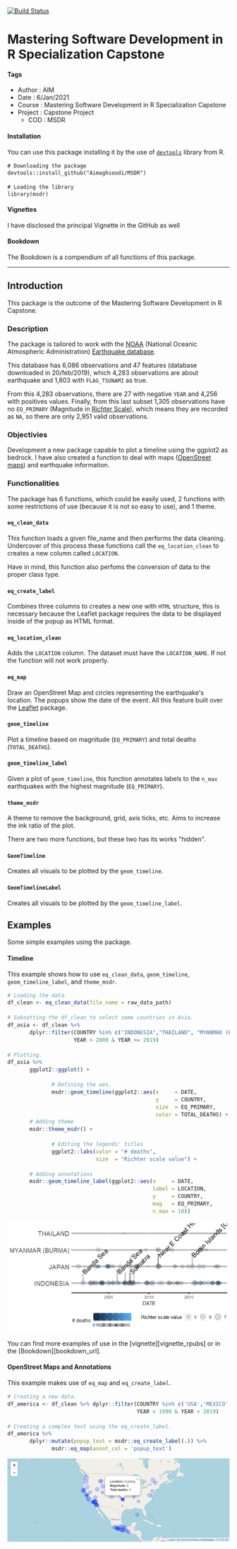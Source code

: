 [![Build Status](https://travis-ci.org/AndersonUyekita/JHU_MSDR_Capstone.svg?branch=master)](https://travis-ci.org/AndersonUyekita/JHU_MSDR_Capstone)

# Mastering Software Development in R Specialization Capstone

#### Tags
* Author       : AIM
* Date         : 6/Jan/2021
* Course       : Mastering Software Development in R Specialization Capstone
* Project      : Capstone Project
    * COD      : MSDR

#### Installation

You can use this package installing it by the use of [`devtools`][url_devtools] library from R.

```
# Downloading the package
devtools::install_github("Aimaghsoodi/MSDR")

# Loading the library
library(msdr)
```

[url_devtools]: https://cran.r-project.org/web/packages/devtools/index.html

#### Vignettes

I have disclosed the principal Vignette in the GitHub as well

#### Bookdown

The Bookdown is a compendium of all functions of this package.

********************************************************************************

## Introduction

This package is the outcome of the Mastering Software Development in R Capstone.

### Description

The package is tailored to work with the [NOAA][noaa_website] (National Oceanic Atmospheric Administration) [Earthquake database][noaa_earthquake].

[noaa_website]: https://www.ngdc.noaa.gov
[noaa_earthquake]: https://www.ngdc.noaa.gov/nndc/struts/form?t=101650&s=1&d=1

This database has 6,086 observations and 47 features (database downloaded in 20/feb/2019), which 4,283 observations are about earthquake and 1,803 with `FLAG_TSUNAMI` as true.

From this 4,283 observations, there are 27 with negative `YEAR` and 4,256 with positives values. Finally, from this last subset 1,305 observations have no `EQ_PRIMARY` (Magnitude in [Richter Scale][ritcher_scale]), which means they are recorded as `NA`, so there are only 2,951 valid observations.

[ritcher_scale]: https://simple.wikipedia.org/wiki/Richter_scale

### Objectivies

Development a new package capable to plot a timeline using the ggplot2 as bedrock. I have also created a function to deal with maps ([OpenStreet maps][openstreet_url]) and earthquake information.

[openstreet_url]: https://www.openstreetmap.org

### Functionalities

The package has 6 functions, which could be easily used, 2 functions with some restrictions of use (because it is not so easy to use), and 1 theme.

#### `eq_clean_data`

This function loads a given file_name and then performs the data cleaning. Undercover of this process these functions call the `eq_location_clean` to creates a new column called `LOCATION`.

Have in mind, this function also perfoms the conversion of data to the proper class type.

#### `eq_create_label`

Combines three columns to creates a new one with `HTML` structure, this is necessary because the Leaflet package requires the data to be displayed inside of the popup as HTML format.

#### `eq_location_clean`

Adds the `LOCATION` column. The dataset must have the `LOCATION_NAME`. If not the function will not work properly.

#### `eq_map`

Draw an OpenStreet Map and circles representing the earthquake's location. The popups show the date of the event. All this feature built over the [Leaflet][url_leaflet] package.

[url_leaflet]: https://rstudio.github.io/leaflet/

#### `geom_timeline`

Plot a timeline based on magnitude (`EQ_PRIMARY`) and total deaths (`TOTAL_DEATHS`).

#### `geom_timeline_label`

Given a plot of `geom_timeline`, this function annotates labels to the `n_max` earthquakes with the highest magnitude (`EQ_PRIMARY`).

#### `theme_msdr`

A theme to remove the background, grid, axis ticks, etc. Aims to increase the ink ratio of the plot.

There are two more functions, but these two has its works "hidden".

#### `GeomTimeline`

Creates all visuals to be plotted by the `geom_timeline`.

#### `GeomTimelineLabel`

Creates all visuals to be plotted by the `geom_timeline_label`.

## Examples

Some simple examples using the package.

#### Timeline

This example shows how to use `eq_clean_data`, `geom_timeline`, `geom_timeline_label`, and `theme_msdr`.

```r
# Loading the data.
df_clean <- eq_clean_data(file_name = raw_data_path)

# Subsetting the df_clean to select some countries in Asia.
df_asia <- df_clean %>%
       dplyr::filter(COUNTRY %in% c("INDONESIA","THAILAND", "MYANMAR (BURMA)", "JAPAN"),
                     YEAR > 2000 & YEAR <= 2019)

# Plotting.
df_asia %>%
       ggplot2::ggplot() +

              # Defining the aes.
              msdr::geom_timeline(ggplot2::aes(x     = DATE,
                                               y     = COUNTRY,
                                               size  = EQ_PRIMARY,
                                               color = TOTAL_DEATHS) +
       # Adding theme
       msdr::theme_msdr() +

              # Editing the legends' titles
              ggplot2::labs(color = "# deaths",
                            size  = "Richter scale value") +

       # Adding annotations
       msdr::geom_timeline_label(ggplot2::aes(x     = DATE,
                                              label = LOCATION,
                                              y     = COUNTRY,
                                              mag   = EQ_PRIMARY,
                                              n_max = 10))
```

<img src="01-img/01.png"/>

You can find more examples of use in the [vignette][vignette_rpubs] or in the [Bookdown][bookdown_url].

#### OpenStreet Maps and Annotations

This example makes use of `eq_map` and `eq_create_label`.

```r
# Creating a new data.
df_america <- df_clean %>% dplyr::filter(COUNTRY %in% c('USA','MEXICO','CANADA'),
                                         YEAR > 1990 & YEAR < 2019)

# Creating a complex text using the eq_create_label.
df_america %>%
       dplyr::mutate(popup_text = msdr::eq_create_label(.)) %>%
              msdr::eq_map(annot_col = 'popup_text')
```
<img src="01-img/02.png"/>

